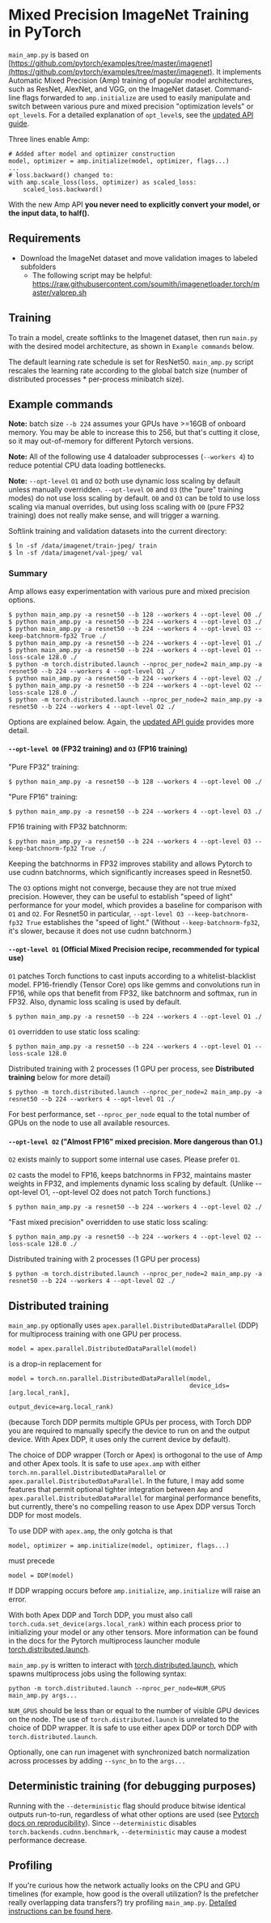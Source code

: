 # Mixed Precision ImageNet Training in PyTorch

`main_amp.py` is based on [https://github.com/pytorch/examples/tree/master/imagenet](https://github.com/pytorch/examples/tree/master/imagenet).
It implements Automatic Mixed Precision (Amp) training of popular model architectures, such as ResNet, AlexNet, and VGG, on the ImageNet dataset. Command-line flags forwarded to `amp.initialize` are used to easily manipulate and switch between various pure and mixed precision "optimization levels" or `opt_level`s. For a detailed explanation of `opt_level`s, see the [updated API guide](https://nvidia.github.io/apex/amp.html).

Three lines enable Amp:

```
# Added after model and optimizer construction
model, optimizer = amp.initialize(model, optimizer, flags...)
...
# loss.backward() changed to:
with amp.scale_loss(loss, optimizer) as scaled_loss:
    scaled_loss.backward()
```

With the new Amp API **you never need to explicitly convert your model, or the input data, to half().**

## Requirements

- Download the ImageNet dataset and move validation images to labeled subfolders
  - The following script may be helpful: https://raw.githubusercontent.com/soumith/imagenetloader.torch/master/valprep.sh

## Training

To train a model, create softlinks to the Imagenet dataset, then run `main.py` with the desired model architecture, as shown in `Example commands` below.

The default learning rate schedule is set for ResNet50. `main_amp.py` script rescales the learning rate according to the global batch size (number of distributed processes \* per-process minibatch size).

## Example commands

**Note:** batch size `--b 224` assumes your GPUs have >=16GB of onboard memory. You may be able to increase this to 256, but that's cutting it close, so it may out-of-memory for different Pytorch versions.

**Note:** All of the following use 4 dataloader subprocesses (`--workers 4`) to reduce potential
CPU data loading bottlenecks.

**Note:** `--opt-level` `O1` and `O2` both use dynamic loss scaling by default unless manually overridden.
`--opt-level` `O0` and `O3` (the "pure" training modes) do not use loss scaling by default.
`O0` and `O3` can be told to use loss scaling via manual overrides, but using loss scaling with `O0`
(pure FP32 training) does not really make sense, and will trigger a warning.

Softlink training and validation datasets into the current directory:

```
$ ln -sf /data/imagenet/train-jpeg/ train
$ ln -sf /data/imagenet/val-jpeg/ val
```

### Summary

Amp allows easy experimentation with various pure and mixed precision options.

```
$ python main_amp.py -a resnet50 --b 128 --workers 4 --opt-level O0 ./
$ python main_amp.py -a resnet50 --b 224 --workers 4 --opt-level O3 ./
$ python main_amp.py -a resnet50 --b 224 --workers 4 --opt-level O3 --keep-batchnorm-fp32 True ./
$ python main_amp.py -a resnet50 --b 224 --workers 4 --opt-level O1 ./
$ python main_amp.py -a resnet50 --b 224 --workers 4 --opt-level O1 --loss-scale 128.0 ./
$ python -m torch.distributed.launch --nproc_per_node=2 main_amp.py -a resnet50 --b 224 --workers 4 --opt-level O1 ./
$ python main_amp.py -a resnet50 --b 224 --workers 4 --opt-level O2 ./
$ python main_amp.py -a resnet50 --b 224 --workers 4 --opt-level O2 --loss-scale 128.0 ./
$ python -m torch.distributed.launch --nproc_per_node=2 main_amp.py -a resnet50 --b 224 --workers 4 --opt-level O2 ./
```

Options are explained below. Again, the [updated API guide](https://nvidia.github.io/apex/amp.html) provides more detail.

#### `--opt-level O0` (FP32 training) and `O3` (FP16 training)

"Pure FP32" training:

```
$ python main_amp.py -a resnet50 --b 128 --workers 4 --opt-level O0 ./
```

"Pure FP16" training:

```
$ python main_amp.py -a resnet50 --b 224 --workers 4 --opt-level O3 ./
```

FP16 training with FP32 batchnorm:

```
$ python main_amp.py -a resnet50 --b 224 --workers 4 --opt-level O3 --keep-batchnorm-fp32 True ./
```

Keeping the batchnorms in FP32 improves stability and allows Pytorch
to use cudnn batchnorms, which significantly increases speed in Resnet50.

The `O3` options might not converge, because they are not true mixed precision.
However, they can be useful to establish "speed of light" performance for
your model, which provides a baseline for comparison with `O1` and `O2`.
For Resnet50 in particular, `--opt-level O3 --keep-batchnorm-fp32 True` establishes
the "speed of light." (Without `--keep-batchnorm-fp32`, it's slower, because it does
not use cudnn batchnorm.)

#### `--opt-level O1` (Official Mixed Precision recipe, recommended for typical use)

`O1` patches Torch functions to cast inputs according to a whitelist-blacklist model.
FP16-friendly (Tensor Core) ops like gemms and convolutions run in FP16, while ops
that benefit from FP32, like batchnorm and softmax, run in FP32.
Also, dynamic loss scaling is used by default.

```
$ python main_amp.py -a resnet50 --b 224 --workers 4 --opt-level O1 ./
```

`O1` overridden to use static loss scaling:

```
$ python main_amp.py -a resnet50 --b 224 --workers 4 --opt-level O1 --loss-scale 128.0
```

Distributed training with 2 processes (1 GPU per process, see **Distributed training** below
for more detail)

```
$ python -m torch.distributed.launch --nproc_per_node=2 main_amp.py -a resnet50 --b 224 --workers 4 --opt-level O1 ./
```

For best performance, set `--nproc_per_node` equal to the total number of GPUs on the node
to use all available resources.

#### `--opt-level O2` ("Almost FP16" mixed precision. More dangerous than O1.)

`O2` exists mainly to support some internal use cases. Please prefer `O1`.

`O2` casts the model to FP16, keeps batchnorms in FP32,
maintains master weights in FP32, and implements
dynamic loss scaling by default. (Unlike --opt-level O1, --opt-level O2
does not patch Torch functions.)

```
$ python main_amp.py -a resnet50 --b 224 --workers 4 --opt-level O2 ./
```

"Fast mixed precision" overridden to use static loss scaling:

```
$ python main_amp.py -a resnet50 --b 224 --workers 4 --opt-level O2 --loss-scale 128.0 ./
```

Distributed training with 2 processes (1 GPU per process)

```
$ python -m torch.distributed.launch --nproc_per_node=2 main_amp.py -a resnet50 --b 224 --workers 4 --opt-level O2 ./
```

## Distributed training

`main_amp.py` optionally uses `apex.parallel.DistributedDataParallel` (DDP) for multiprocess training with one GPU per process.

```
model = apex.parallel.DistributedDataParallel(model)
```

is a drop-in replacement for

```
model = torch.nn.parallel.DistributedDataParallel(model,
                                                  device_ids=[arg.local_rank],
                                                  output_device=arg.local_rank)
```

(because Torch DDP permits multiple GPUs per process, with Torch DDP you are required to
manually specify the device to run on and the output device.
With Apex DDP, it uses only the current device by default).

The choice of DDP wrapper (Torch or Apex) is orthogonal to the use of Amp and other Apex tools. It is safe to use `apex.amp` with either `torch.nn.parallel.DistributedDataParallel` or `apex.parallel.DistributedDataParallel`. In the future, I may add some features that permit optional tighter integration between `Amp` and `apex.parallel.DistributedDataParallel` for marginal performance benefits, but currently, there's no compelling reason to use Apex DDP versus Torch DDP for most models.

To use DDP with `apex.amp`, the only gotcha is that

```
model, optimizer = amp.initialize(model, optimizer, flags...)
```

must precede

```
model = DDP(model)
```

If DDP wrapping occurs before `amp.initialize`, `amp.initialize` will raise an error.

With both Apex DDP and Torch DDP, you must also call `torch.cuda.set_device(args.local_rank)` within
each process prior to initializing your model or any other tensors.
More information can be found in the docs for the
Pytorch multiprocess launcher module [torch.distributed.launch](https://pytorch.org/docs/stable/distributed.html#launch-utility).

`main_amp.py` is written to interact with
[torch.distributed.launch](https://pytorch.org/docs/master/distributed.html#launch-utility),
which spawns multiprocess jobs using the following syntax:

```
python -m torch.distributed.launch --nproc_per_node=NUM_GPUS main_amp.py args...
```

`NUM_GPUS` should be less than or equal to the number of visible GPU devices on the node. The use of `torch.distributed.launch` is unrelated to the choice of DDP wrapper. It is safe to use either apex DDP or torch DDP with `torch.distributed.launch`.

Optionally, one can run imagenet with synchronized batch normalization across processes by adding
`--sync_bn` to the `args...`

## Deterministic training (for debugging purposes)

Running with the `--deterministic` flag should produce bitwise identical outputs run-to-run,
regardless of what other options are used (see [Pytorch docs on reproducibility](https://pytorch.org/docs/stable/notes/randomness.html)).
Since `--deterministic` disables `torch.backends.cudnn.benchmark`, `--deterministic` may
cause a modest performance decrease.

## Profiling

If you're curious how the network actually looks on the CPU and GPU timelines (for example, how good is the overall utilization?
Is the prefetcher really overlapping data transfers?) try profiling `main_amp.py`.
[Detailed instructions can be found here](https://gist.github.com/mcarilli/213a4e698e4a0ae2234ddee56f4f3f95).
